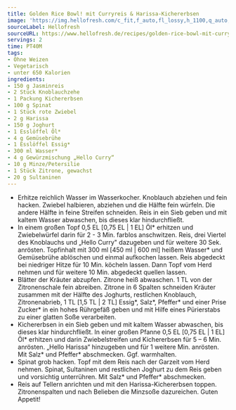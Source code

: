 ```yaml
---
title: Golden Rice Bowl! mit Curryreis & Harissa-Kichererbsen
image: 'https://img.hellofresh.com/c_fit,f_auto,fl_lossy,h_1100,q_auto,w_2600/hellofresh_s3/image/golden-rice-bowl-mit-curryreis-harissa-kichererbsen-84133116.jpg'
sourceLabel: Hellofresh
sourceURL: https://www.hellofresh.de/recipes/golden-rice-bowl-mit-curryreis-harissa-kichererbsen-62c436bc4ea7f5eb3b08ba97
servings: 2
time: PT40M
tags:
- Ohne Weizen
- Vegetarisch
- unter 650 Kalorien
ingredients:
- 150 g Jasminreis
- 2 Stück Knoblauchzehe
- 1 Packung Kichererbsen
- 100 g Spinat
- 1 Stück rote Zwiebel
- 2 g Harissa
- 150 g Joghurt
- 1 Esslöffel Öl*
- 4 g Gemüsebrühe
- 1 Esslöffel Essig*
- 300 ml Wasser*
- 4 g Gewürzmischung „Hello Curry“
- 10 g Minze/Petersilie
- 1 Stück Zitrone, gewachst
- 20 g Sultaninen
---
```


- Erhitze reichlich Wasser im Wasserkocher. Knoblauch abziehen und fein hacken.  Zwiebel halbieren, abziehen und die Hälfte fein würfeln. Die andere Hälfte in feine Streifen schneiden.  Reis in ein Sieb geben und mit kaltem Wasser abwaschen, bis dieses klar hindurchfließt.
- In einem großen Topf 0,5 EL [0,75 EL | 1 EL] Öl\* erhitzen und Zwiebelwürfel darin für 2 - 3 Min. farblos anschwitzen.  Reis, drei Viertel des Knoblauchs und „Hello Curry" dazugeben und für weitere 30 Sek. anrösten.  Topfinhalt mit 300 ml [450 ml | 600 ml] heißem Wasser\* und Gemüsebrühe ablöschen und einmal aufkochen lassen.  Reis abgedeckt bei niedriger Hitze für 10 Min. köcheln lassen. Dann Topf vom Herd nehmen und für weitere 10 Min. abgedeckt quellen lassen.
- Blätter der Kräuter abzupfen. Zitrone heiß abwaschen. 1 TL von der Zitronenschale fein abreiben. Zitrone in 6 Spalten schneiden  Kräuter zusammen mit der Hälfte des Joghurts, restlichen Knoblauch, Zitronenabrieb, 1 TL [1,5 TL | 2 TL] Essig\*, Salz\*, Pfeffer\* und einer Prise Zucker\* in ein hohes Rührgefäß geben und mit Hilfe eines Pürierstabs zu einer glatten Soße verarbeiten.
- Kichererbsen in ein Sieb geben und mit kaltem Wasser abwaschen, bis dieses klar hindurchfließt. In einer großen Pfanne 0,5 EL [0,75 EL | 1 EL] Öl\* erhitzen und darin Zwiebelstreifen und Kichererbsen für 5 – 6 Min. anrösten.  „Hello Harissa“ hinzugeben und für 1 weitere Min. anrösten.  Mit Salz\* und Pfeffer\* abschmecken.  Ggf. warmhalten.
- Spinat grob hacken.  Topf mit dem Reis nach der Garzeit vom Herd nehmen. Spinat, Sultaninen und restlichen Joghurt zu dem Reis geben und vorsichtig unterrühren. Mit Salz\* und Pfeffer\* abschmecken.
- Reis auf Tellern anrichten und mit den Harissa-Kichererbsen toppen.  Zitronenspalten und nach Belieben die Minzsoße dazureichen. Guten Appetit!
